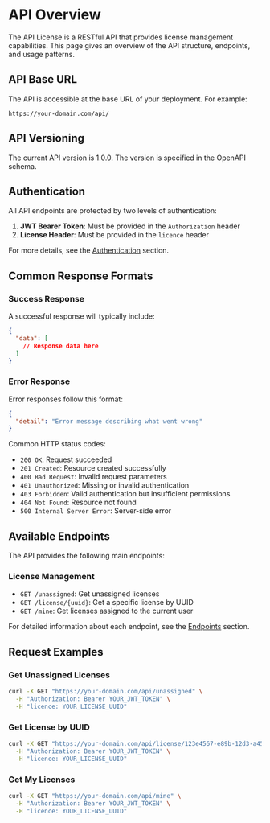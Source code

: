 # API Overview

The API License is a RESTful API that provides license management capabilities. This page gives an overview of the API structure, endpoints, and usage patterns.

## API Base URL

The API is accessible at the base URL of your deployment. For example:

```
https://your-domain.com/api/
```

## API Versioning

The current API version is 1.0.0. The version is specified in the OpenAPI schema.

## Authentication

All API endpoints are protected by two levels of authentication:

1. **JWT Bearer Token**: Must be provided in the `Authorization` header
2. **License Header**: Must be provided in the `licence` header

For more details, see the [Authentication](authentication.md) section.

## Common Response Formats

### Success Response

A successful response will typically include:

```json
{
  "data": [
    // Response data here
  ]
}
```

### Error Response

Error responses follow this format:

```json
{
  "detail": "Error message describing what went wrong"
}
```

Common HTTP status codes:
- `200 OK`: Request succeeded
- `201 Created`: Resource created successfully
- `400 Bad Request`: Invalid request parameters
- `401 Unauthorized`: Missing or invalid authentication
- `403 Forbidden`: Valid authentication but insufficient permissions
- `404 Not Found`: Resource not found
- `500 Internal Server Error`: Server-side error

## Available Endpoints

The API provides the following main endpoints:

### License Management

- `GET /unassigned`: Get unassigned licenses
- `GET /license/{uuid}`: Get a specific license by UUID
- `GET /mine`: Get licenses assigned to the current user

For detailed information about each endpoint, see the [Endpoints](endpoints/items.md) section.

## Request Examples

### Get Unassigned Licenses

```bash
curl -X GET "https://your-domain.com/api/unassigned" \
  -H "Authorization: Bearer YOUR_JWT_TOKEN" \
  -H "licence: YOUR_LICENSE_UUID"
```

### Get License by UUID

```bash
curl -X GET "https://your-domain.com/api/license/123e4567-e89b-12d3-a456-426614174000" \
  -H "Authorization: Bearer YOUR_JWT_TOKEN" \
  -H "licence: YOUR_LICENSE_UUID"
```

### Get My Licenses

```bash
curl -X GET "https://your-domain.com/api/mine" \
  -H "Authorization: Bearer YOUR_JWT_TOKEN" \
  -H "licence: YOUR_LICENSE_UUID"
```